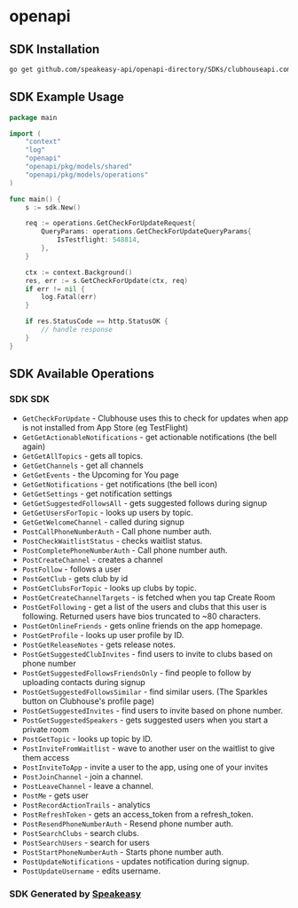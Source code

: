 # openapi

<!-- Start SDK Installation -->
## SDK Installation

```bash
go get github.com/speakeasy-api/openapi-directory/SDKs/clubhouseapi.com/1/go
```
<!-- End SDK Installation -->

## SDK Example Usage
<!-- Start SDK Example Usage -->
```go
package main

import (
    "context"
    "log"
    "openapi"
    "openapi/pkg/models/shared"
    "openapi/pkg/models/operations"
)

func main() {
    s := sdk.New()

    req := operations.GetCheckForUpdateRequest{
        QueryParams: operations.GetCheckForUpdateQueryParams{
            IsTestflight: 548814,
        },
    }

    ctx := context.Background()
    res, err := s.GetCheckForUpdate(ctx, req)
    if err != nil {
        log.Fatal(err)
    }

    if res.StatusCode == http.StatusOK {
        // handle response
    }
}
```
<!-- End SDK Example Usage -->

<!-- Start SDK Available Operations -->
## SDK Available Operations

### SDK SDK

* `GetCheckForUpdate` - Clubhouse uses this to check for updates when app is not installed from App Store (eg TestFlight)
* `GetGetActionableNotifications` - get actionable notifications (the bell again)
* `GetGetAllTopics` - gets all topics.
* `GetGetChannels` - get all channels
* `GetGetEvents` - the Upcoming for You page
* `GetGetNotifications` - get notifications (the bell icon)
* `GetGetSettings` - get notification settings
* `GetGetSuggestedFollowsAll` - gets suggested follows during signup
* `GetGetUsersForTopic` - looks up users by topic.
* `GetGetWelcomeChannel` - called during signup
* `PostCallPhoneNumberAuth` - Call phone number auth.
* `PostCheckWaitlistStatus` - checks waitlist status.
* `PostCompletePhoneNumberAuth` - Call phone number auth.
* `PostCreateChannel` - creates a channel
* `PostFollow` - follows a user
* `PostGetClub` - gets club by id
* `PostGetClubsForTopic` - looks up clubs by topic.
* `PostGetCreateChannelTargets` - is fetched when you tap Create Room
* `PostGetFollowing` - get a list of the users and clubs that this user is following. Returned users have bios truncated to ~80 characters.
* `PostGetOnlineFriends` - gets online friends on the app homepage.
* `PostGetProfile` - looks up user profile by ID.
* `PostGetReleaseNotes` - gets release notes.
* `PostGetSuggestedClubInvites` - find users to invite to clubs based on phone number
* `PostGetSuggestedFollowsFriendsOnly` - find people to follow by uploading contacts during signup
* `PostGetSuggestedFollowsSimilar` - find similar users. (The Sparkles button on Clubhouse's profile page)
* `PostGetSuggestedInvites` - find users to invite based on phone number.
* `PostGetSuggestedSpeakers` - gets suggested users when you start a private room
* `PostGetTopic` - looks up topic by ID.
* `PostInviteFromWaitlist` - wave to another user on the waitlist to give them access
* `PostInviteToApp` - invite a user to the app, using one of your invites
* `PostJoinChannel` - join a channel.
* `PostLeaveChannel` - leave a channel.
* `PostMe` - gets user
* `PostRecordActionTrails` - analytics
* `PostRefreshToken` - gets an access_token from a refresh_token.
* `PostResendPhoneNumberAuth` - Resend phone number auth.
* `PostSearchClubs` - search clubs.
* `PostSearchUsers` - search for users
* `PostStartPhoneNumberAuth` - Starts phone number auth.
* `PostUpdateNotifications` - updates notification during signup.
* `PostUpdateUsername` - edits username.
<!-- End SDK Available Operations -->

### SDK Generated by [Speakeasy](https://docs.speakeasyapi.dev/docs/using-speakeasy/client-sdks)
